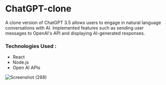 # ChatGPT-clone

A clone version of ChatGPT 3.5 allows users to engage in natural language conversations with AI. Implemented features such as sending user messages to OpenAI's API and displaying AI-generated responses.

### Technologies Used :
- React
- Node.js
- Open AI APIs

![Screenshot (288)](https://github.com/rehan-hansaja/CloneGPT/assets/138307240/846f7101-1cfa-485d-9b08-6110b37b5133)
